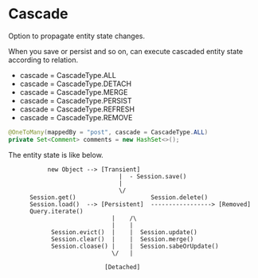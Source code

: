 # Cascade

Option to propagate entity state changes.

When you save or persist and so on, can execute cascaded entity state according to relation.

- cascade = CascadeType.ALL
- cascade = CascadeType.DETACH
- cascade = CascadeType.MERGE
- cascade = CascadeType.PERSIST
- cascade = CascadeType.REFRESH
- cascade = CascadeType.REMOVE
~~~java
@OneToMany(mappedBy = "post", cascade = CascadeType.ALL)
private Set<Comment> comments = new HashSet<>();
~~~

The entity state is like below.

~~~
           new Object --> [Transient]
                               |  - Session.save()
                               |
                               \/
      Session.get()                     Session.delete()
      Session.load()  --> [Persistent]  -----------------> [Removed]
      Query.iterate()
                             |    /\
                             |    |
            Session.evict()  |    |  Session.update()
            Session.clear()  |    |  Session.merge()
            Session.cloase() |    |  Session.sabeOrUpdate()
                             \/   | 

                           [Detached]
~~~